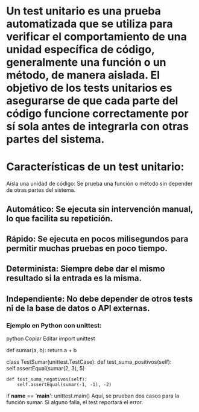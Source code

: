 # Un test unitario es una prueba automatizada que se utiliza para verificar el comportamiento de una unidad específica de código, generalmente una función o un método, de manera aislada. El objetivo de los tests unitarios es asegurarse de que cada parte del código funcione correctamente por sí sola antes de integrarla con otras partes del sistema.

# Características de un test unitario:
Aísla una unidad de código: Se prueba una función o método sin depender de otras partes del sistema.

## Automático: Se ejecuta sin intervención manual, lo que facilita su repetición.

## Rápido: Se ejecuta en pocos milisegundos para permitir muchas pruebas en poco tiempo.

## Determinista: Siempre debe dar el mismo resultado si la entrada es la misma.

## Independiente: No debe depender de otros tests ni de la base de datos o API externas.

### Ejemplo en Python con unittest:
python
Copiar
Editar
import unittest

def sumar(a, b):
    return a + b

class TestSumar(unittest.TestCase):
    def test_suma_positivos(self):
        self.assertEqual(sumar(2, 3), 5)

    def test_suma_negativos(self):
        self.assertEqual(sumar(-1, -1), -2)

if __name__ == '__main__':
    unittest.main()
Aquí, se prueban dos casos para la función sumar. Si alguno falla, el test reportará el error.